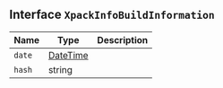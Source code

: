 ## Interface `XpackInfoBuildInformation`

| Name | Type | Description |
| - | - | - |
| `date` | [DateTime](./DateTime.md) | &nbsp; |
| `hash` | string | &nbsp; |

